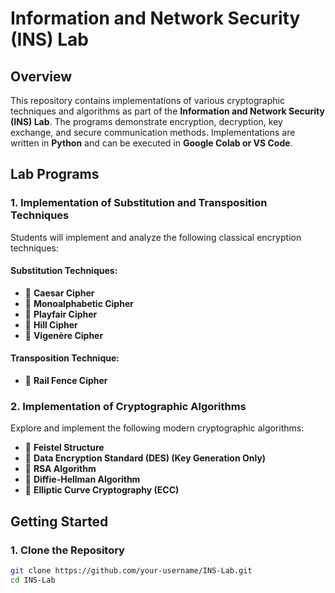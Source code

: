 # Information and Network Security (INS) Lab

## Overview
This repository contains implementations of various cryptographic techniques and algorithms as part of the **Information and Network Security (INS) Lab**. The programs demonstrate encryption, decryption, key exchange, and secure communication methods. Implementations are written in **Python** and can be executed in **Google Colab or VS Code**.

## Lab Programs

### 1. Implementation of Substitution and Transposition Techniques
Students will implement and analyze the following classical encryption techniques:

#### Substitution Techniques:
- 🔐 **Caesar Cipher**
- 🔐 **Monoalphabetic Cipher**
- 🔐 **Playfair Cipher**
- 🔐 **Hill Cipher**
- 🔐 **Vigenère Cipher**

#### Transposition Technique:
- 🔐 **Rail Fence Cipher**

### 2. Implementation of Cryptographic Algorithms
Explore and implement the following modern cryptographic algorithms:

- 🔑 **Feistel Structure**
- 🔑 **Data Encryption Standard (DES) (Key Generation Only)**
- 🔑 **RSA Algorithm**
- 🔑 **Diffie-Hellman Algorithm**
- 🔑 **Elliptic Curve Cryptography (ECC)**

## Getting Started

### 1. Clone the Repository
```bash
git clone https://github.com/your-username/INS-Lab.git
cd INS-Lab
